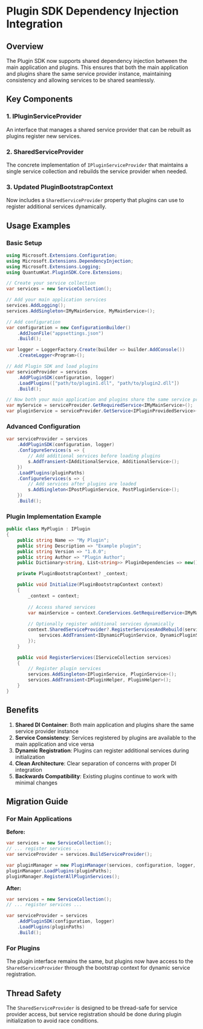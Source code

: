 # Plugin SDK Dependency Injection Integration

## Overview

The Plugin SDK now supports shared dependency injection between the main application and plugins. This ensures that both the main application and plugins share the same service provider instance, maintaining consistency and allowing services to be shared seamlessly.

## Key Components

### 1. IPluginServiceProvider
An interface that manages a shared service provider that can be rebuilt as plugins register new services.

### 2. SharedServiceProvider
The concrete implementation of `IPluginServiceProvider` that maintains a single service collection and rebuilds the service provider when needed.

### 3. Updated PluginBootstrapContext
Now includes a `SharedServiceProvider` property that plugins can use to register additional services dynamically.

## Usage Examples

### Basic Setup

```csharp
using Microsoft.Extensions.Configuration;
using Microsoft.Extensions.DependencyInjection;
using Microsoft.Extensions.Logging;
using QuantumKat.PluginSDK.Core.Extensions;

// Create your service collection
var services = new ServiceCollection();

// Add your main application services
services.AddLogging();
services.AddSingleton<IMyMainService, MyMainService>();

// Add configuration
var configuration = new ConfigurationBuilder()
    .AddJsonFile("appsettings.json")
    .Build();

var logger = LoggerFactory.Create(builder => builder.AddConsole())
    .CreateLogger<Program>();

// Add Plugin SDK and load plugins
var serviceProvider = services
    .AddPluginSDK(configuration, logger)
    .LoadPlugins(["path/to/plugin1.dll", "path/to/plugin2.dll"])
    .Build();

// Now both your main application and plugins share the same service provider
var myService = serviceProvider.GetRequiredService<IMyMainService>();
var pluginService = serviceProvider.GetService<IPluginProvidedService>();
```

### Advanced Configuration

```csharp
var serviceProvider = services
    .AddPluginSDK(configuration, logger)
    .ConfigureServices(s => {
        // Add additional services before loading plugins
        s.AddTransient<IAdditionalService, AdditionalService>();
    })
    .LoadPlugins(pluginPaths)
    .ConfigureServices(s => {
        // Add services after plugins are loaded
        s.AddSingleton<IPostPluginService, PostPluginService>();
    })
    .Build();
```

### Plugin Implementation Example

```csharp
public class MyPlugin : IPlugin
{
    public string Name => "My Plugin";
    public string Description => "Example plugin";
    public string Version => "1.0.0";
    public string Author => "Plugin Author";
    public Dictionary<string, List<string>> PluginDependencies => new();

    private PluginBootstrapContext? _context;

    public void Initialize(PluginBootstrapContext context)
    {
        _context = context;
        
        // Access shared services
        var mainService = context.CoreServices.GetRequiredService<IMyMainService>();
        
        // Optionally register additional services dynamically
        context.SharedServiceProvider?.RegisterServicesAndRebuild(services => {
            services.AddTransient<IDynamicPluginService, DynamicPluginService>();
        });
    }

    public void RegisterServices(IServiceCollection services)
    {
        // Register plugin services
        services.AddSingleton<IPluginService, PluginService>();
        services.AddTransient<IPluginHelper, PluginHelper>();
    }
}
```

## Benefits

1. **Shared DI Container**: Both main application and plugins share the same service provider instance
2. **Service Consistency**: Services registered by plugins are available to the main application and vice versa
3. **Dynamic Registration**: Plugins can register additional services during initialization
4. **Clean Architecture**: Clear separation of concerns with proper DI integration
5. **Backwards Compatibility**: Existing plugins continue to work with minimal changes

## Migration Guide

### For Main Applications

**Before:**
```csharp
var services = new ServiceCollection();
// ... register services ...
var serviceProvider = services.BuildServiceProvider();

var pluginManager = new PluginManager(services, configuration, logger, serviceProvider);
pluginManager.LoadPlugins(pluginPaths);
pluginManager.RegisterAllPluginServices();
```

**After:**
```csharp
var services = new ServiceCollection();
// ... register services ...

var serviceProvider = services
    .AddPluginSDK(configuration, logger)
    .LoadPlugins(pluginPaths)
    .Build();
```

### For Plugins

The plugin interface remains the same, but plugins now have access to the `SharedServiceProvider` through the bootstrap context for dynamic service registration.

## Thread Safety

The `SharedServiceProvider` is designed to be thread-safe for service provider access, but service registration should be done during plugin initialization to avoid race conditions.
